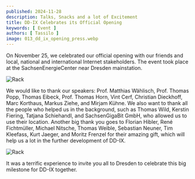 ```yaml
---
published: 2024-11-28
description: Talks, Snacks and a lot of Excitement
title: DD-IX Celebrates its Official Opening
keywords: [ Event ]
authors: [ Tassilo ]
image: 013_dd_ix_opening_press.webp
---
```

On November 25, we celebrated our official opening with our friends and local, national and international Internet stakeholders. The event took place at the SachsenEnergieCenter near Dresden mainstation.

![Rack](013_dd_ix_opening_rack.webp)

We would like to thank our speakers: Prof. Matthias Wählisch, Prof. Thomas Popp, Thomas Eibeck, Prof. Thomas Horn, Vint Cerf, Christian Dieckhoff,
Marc Korthaus, Markus Ziehe, and Mirjam Kühne. We also want to thank all the people who helped us in the background, such as Thomas Wild,
Kerstin Fiering, Tatjana Schiehandl, and SachsenGigaBit GmbH, who allowed us to use their location. Another big thank you goes to Florian Hibler, René Fichtmüller, 
Michael Nitsche, Thomas Weible, Sebastian Neuner, Tim Kleefass, Kurt Jaeger, and Moritz Frenzel for their amazing gift, which will help us a lot in the further development of DD-IX.

![Rack](013_dd_ix_opening_team.webp)

It was a terrific experience to invite you all to Dresden to celebrate this big milestone for DD-IX together.
